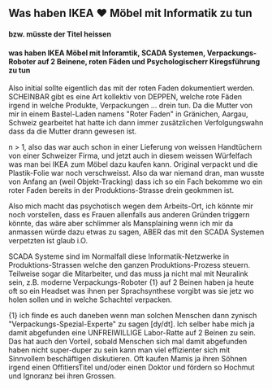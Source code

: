 ## Was haben IKEA ♥ Möbel mit Informatik zu tun
#### bzw. müsste der Titel heissen
#### was haben IKEA Möbel mit Inforamtik, SCADA Systemen, Verpackungs-Roboter auf 2 Beinene, roten Fäden und Psychologischerr Kiregsführung zu tun

Also initial sollte eigentlich das mit der roten Faden dokumentiert werden. SCHEINBAR gibt es eine Art kollektiv von DEPPEN, welche rote Fäden irgend in welche Produkte, Verpackungen ... drein tun. Da die Mutter von mir in einem Bastel-Laden namens "Roter Faden" in Gränichen, Aargau, Schweiz gearbeitet hat hatte ich dann immer zusätzlichen Verfolgungswahn dass da die Mutter drann gewesen ist.

n > 1, also das war auch schon in einer Lieferung von weissen Handtüchern von einer Schweizer Firma, und jetzt auch in diesem weissen Würfelfach was man bei IKEA zum Möbel dazu kaufen kann. Original verpackt und die Plastik-Folie war noch verschweisst. Also da war niemand dran, man wusste von Anfang an (weil Objekt-Tracking) dass ich so ein Fach bekomme wo ein roter Faden bereits in der Produktions-Strasse drein geokmmen ist.

Also mich macht das psychotisch wegen dem Arbeits-Ort, ich könnte mir noch vorstellen, dass es Frauen allenfalls aus anderen Gründen triggern könnte, das wäre aber schlimmer als Mansplaining wenn ich mir da anmassen würde dazu etwas zu sagen, ABER das mit den SCADA Systemen verpetzten ist glaub i.O.

SCADA Systeme sind im Normalfall diese Informatik-Netzwerke in Produktions-Strassen welche den ganzen Produktions-Prozess steuern. Teilweise sogar die Mitarbeiter, und das muss ja nicht mal mit Neuralink sein, z.B. moderne Verpackungs-Roboter {1} auf 2 Beinen haben ja heute oft so ein Headset was ihnen per Sprachsynthese vorgibt was sie jetz wo holen sollen und in welche Schachtel verpacken.
 
{1} ich finde es auch daneben wenn man solchen Menschen dann zynisch "Verpackungs-Spezial-Experte" zu sagen [dy/dt]. Ich selber habe mich ja damit abgefunden eine UNFREIWILLIGE Labor-Ratte auf 2 Beinen zu sein. Das hat auch den Vorteil, sobald Menschen sich mal damit abgefunden haben nicht super-duper zu sein kann man viel effizienter sich mit Sinnvollem beschäftigen diskutieren. Oft kaufen Mamis ja ihren Söhnen irgend einen OffitiersTitel und/oder einen Doktor und fördern so Hochmut und Ignoranz bei ihren Grossen. 
